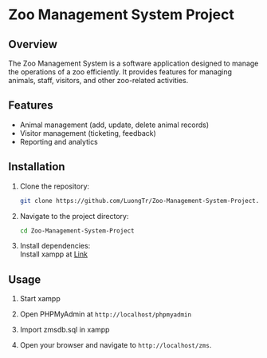 # Zoo Management System Project

## Overview
The Zoo Management System is a software application designed to manage the operations of a zoo efficiently. It provides features for managing animals, staff, visitors, and other zoo-related activities.

## Features
- Animal management (add, update, delete animal records)
- Visitor management (ticketing, feedback)
- Reporting and analytics

## Installation
1. Clone the repository:
    ```bash
    git clone https://github.com/LuongTr/Zoo-Management-System-Project.git
    ```
2. Navigate to the project directory:
    ```bash
    cd Zoo-Management-System-Project
    ```
3. Install dependencies:    
    Install xampp at [Link](https://www.apachefriends.org/download.html)

## Usage
1. Start xampp
   
2. Open PHPMyAdmin at `http://localhost/phpmyadmin`
   
3. Import zmsdb.sql in xampp
   
4. Open your browser and navigate to `http://localhost/zms`.


